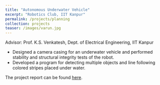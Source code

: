 ```yaml
---
title: "Autonomous Underwater Vehicle"
excerpt: "Robotics Club, IIT Kanpur"
permalink: /projects/planning
collection: projects
teaser: /images/varun.jpg
---
```



Advisor: Prof. K.S. Venkatesh, Dept. of Electrical Engineering, IIT Kanpur
* Designed a camera casing for an underwater vehicle and performed stability and structural integrity tests of the robot.
* Developed a program for detecting multiple objects and line following colored stripes placed under water.


The project report can be found <a href="/files/auv.pdf">here</a>.